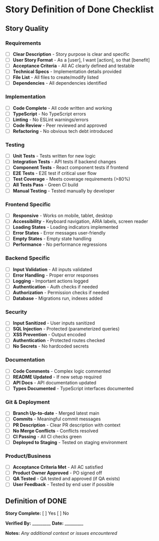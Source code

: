 # <!-- Powered by BMAD™ Core -->

# Story Definition of Done Checklist

## Story Quality

### Requirements
- [ ] **Clear Description** - Story purpose is clear and specific
- [ ] **User Story Format** - As a [user], I want [action], so that [benefit]
- [ ] **Acceptance Criteria** - All AC clearly defined and testable
- [ ] **Technical Specs** - Implementation details provided
- [ ] **File List** - All files to create/modify listed
- [ ] **Dependencies** - All dependencies identified

### Implementation
- [ ] **Code Complete** - All code written and working
- [ ] **TypeScript** - No TypeScript errors
- [ ] **Linting** - No ESLint warnings/errors
- [ ] **Code Review** - Peer reviewed and approved
- [ ] **Refactoring** - No obvious tech debt introduced

### Testing
- [ ] **Unit Tests** - Tests written for new logic
- [ ] **Integration Tests** - API tests if backend changes
- [ ] **Component Tests** - React component tests if frontend
- [ ] **E2E Tests** - E2E test if critical user flow
- [ ] **Test Coverage** - Meets coverage requirements (>80%)
- [ ] **All Tests Pass** - Green CI build
- [ ] **Manual Testing** - Tested manually by developer

### Frontend Specific
- [ ] **Responsive** - Works on mobile, tablet, desktop
- [ ] **Accessibility** - Keyboard navigation, ARIA labels, screen reader
- [ ] **Loading States** - Loading indicators implemented
- [ ] **Error States** - Error messages user-friendly
- [ ] **Empty States** - Empty state handling
- [ ] **Performance** - No performance regressions

### Backend Specific
- [ ] **Input Validation** - All inputs validated
- [ ] **Error Handling** - Proper error responses
- [ ] **Logging** - Important actions logged
- [ ] **Authentication** - Auth checks if needed
- [ ] **Authorization** - Permission checks if needed
- [ ] **Database** - Migrations run, indexes added

### Security
- [ ] **Input Sanitized** - User inputs sanitized
- [ ] **SQL Injection** - Protected (parameterized queries)
- [ ] **XSS Prevention** - Output encoded
- [ ] **Authentication** - Protected routes checked
- [ ] **No Secrets** - No hardcoded secrets

### Documentation
- [ ] **Code Comments** - Complex logic commented
- [ ] **README Updated** - If new setup required
- [ ] **API Docs** - API documentation updated
- [ ] **Types Documented** - TypeScript interfaces documented

### Git & Deployment
- [ ] **Branch Up-to-date** - Merged latest main
- [ ] **Commits** - Meaningful commit messages
- [ ] **PR Description** - Clear PR description with context
- [ ] **No Merge Conflicts** - Conflicts resolved
- [ ] **CI Passing** - All CI checks green
- [ ] **Deployed to Staging** - Tested on staging environment

### Product/Business
- [ ] **Acceptance Criteria Met** - All AC satisfied
- [ ] **Product Owner Approved** - PO signed off
- [ ] **QA Tested** - QA tested and approved (if QA exists)
- [ ] **User Feedback** - Tested by end user if possible

## Definition of DONE

**Story Complete:** [ ] Yes [ ] No

**Verified By:** _________
**Date:** _________

**Notes:**
_Any additional context or issues encountered_
